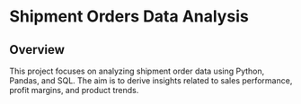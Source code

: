 # Shipment Orders Data Analysis

## Overview
This project focuses on analyzing shipment order data using Python, Pandas, and SQL. The aim is to derive insights related to sales performance, profit margins, and product trends. 
